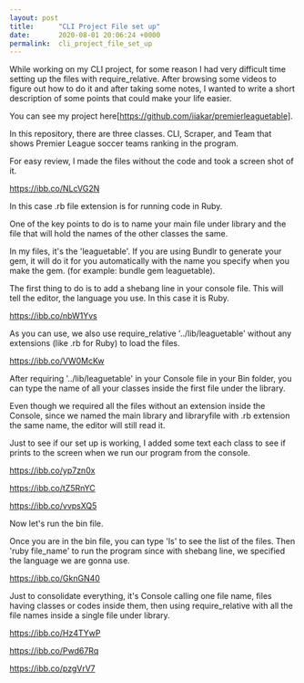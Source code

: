 ```yaml
---
layout: post
title:      "CLI Project File set up"
date:       2020-08-01 20:06:24 +0000
permalink:  cli_project_file_set_up
---
```



While working on my CLI project, for some reason I had very difficult time setting up the files with require_relative. After browsing some videos to figure out how to do it and after taking some notes, I wanted to write a short description of some points that could make your life easier.  

You can see my project here[https://github.com/iiakar/premierleaguetable]. 

 In this repository, there are three classes. CLI, Scraper, and Team that shows Premier League soccer teams ranking in the program. 

For easy review, I made the files without the code and took a screen shot of it. 
 
https://ibb.co/NLcVG2N

In this case .rb file extension is for running code in Ruby. 

One of the key points to do is to name your main file under library and the file that will hold the names of the other classes the same. 

In my files, it's the 'leaguetable'. If you are using Bundlr to generate your gem, it will do it for you automatically with the name you specify when you make the gem. (for example: bundle gem leaguetable). 

The first thing to do is to add a shebang line in your console file. This will tell the editor, the language you use. In this case it is Ruby. 

https://ibb.co/nbW1Yvs

As you can use, we also use require_relative '../lib/leaguetable' without any extensions (like .rb for Ruby) to load the files.

https://ibb.co/VW0McKw

After requiring '../lib/leaguetable' in your Console file in your Bin folder, you can type the name of all your classes inside the first file under the library. 

Even though we required all the files without an extension inside the Console, since we named the main library and libraryfile with .rb extension the same name, the editor will still read it.

Just to see if our set up is working, I added some text each class to see if prints to the screen when we run our program from the console. 

https://ibb.co/yp7zn0x

https://ibb.co/tZ5RnYC

https://ibb.co/vvpsXQ5


Now let's run the bin file. 

Once you are in the bin file, you can type 'ls' to see the list of the files. Then 'ruby file_name' to run the program since with shebang line, we specified the language we are gonna use. 

https://ibb.co/GknGN40

Just to consolidate everything, it's Console calling one file name, files having classes or codes inside them, then using require_relative with all the file names inside a single file under library. 

https://ibb.co/Hz4TYwP

https://ibb.co/Pwd67Rq

https://ibb.co/pzgVrV7

